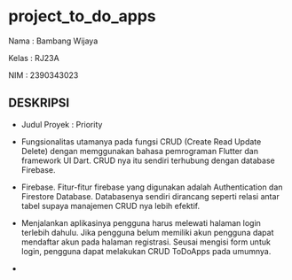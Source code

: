 # project_to_do_apps

Nama : Bambang Wijaya

Kelas : RJ23A

NIM : 2390343023

## DESKRIPSI

- Judul Proyek : Priority

- Fungsionalitas utamanya pada fungsi CRUD (Create Read Update Delete) dengan memggunakan bahasa pemrograman Flutter dan framework UI Dart.
  CRUD nya itu sendiri terhubung dengan database Firebase.

- Firebase. Fitur-fitur firebase yang digunakan adalah Authentication dan Firestore Database.
  Databasenya sendiri dirancang seperti relasi antar tabel supaya manajemen CRUD nya lebih efektif.

- Menjalankan aplikasinya pengguna harus melewati halaman login terlebih dahulu. Jika pengguna belum memiliki akun
  pengguna dapat mendaftar akun pada halaman registrasi. Seusai mengisi form untuk login, pengguna dapat melakukan
  CRUD ToDoApps pada umumnya.

- 
